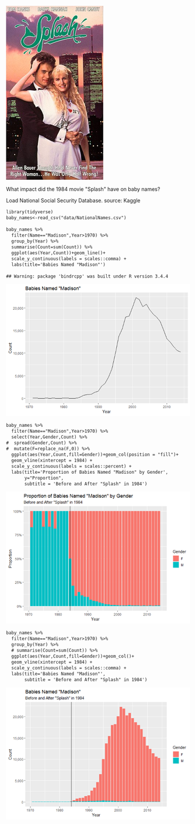 ![Madison!](data/splash.jpg)

What impact did the 1984 movie "Splash" have on baby names?

Load National Social Security Database. source: Kaggle

    library(tidyverse)
    baby_names<-read_csv("data/NationalNames.csv")

    baby_names %>% 
      filter(Name=="Madison",Year>1970) %>% 
      group_by(Year) %>% 
      summarise(Count=sum(Count)) %>% 
      ggplot(aes(Year,Count))+geom_line()+
      scale_y_continuous(labels = scales::comma) +
      labs(title='Babies Named "Madison"')

    ## Warning: package 'bindrcpp' was built under R version 3.4.4

![](readme_files/figure-markdown_strict/unnamed-chunk-2-1.png)

    baby_names %>% 
      filter(Name=="Madison",Year>1970) %>% 
      select(Year,Gender,Count) %>% 
    #  spread(Gender,Count) %>% 
    #  mutate(F=replace_na(F,0)) %>% 
      ggplot(aes(Year,Count,fill=Gender))+geom_col(position = "fill")+
      geom_vline(xintercept = 1984) +
      scale_y_continuous(labels = scales::percent) +
      labs(title='Proportion of Babies Named "Madison" by Gender',
           y="Proportion",
           subtitle = 'Before and After "Splash" in 1984')

![](readme_files/figure-markdown_strict/unnamed-chunk-3-1.png)

    baby_names %>% 
      filter(Name=="Madison",Year>1970) %>% 
      group_by(Year) %>% 
      # summarise(Count=sum(Count)) %>% 
      ggplot(aes(Year,Count,fill=Gender))+geom_col()+
      geom_vline(xintercept = 1984) +
      scale_y_continuous(labels = scales::comma) +
      labs(title='Babies Named "Madison"',
           subtitle = 'Before and After "Splash" in 1984')

![](readme_files/figure-markdown_strict/unnamed-chunk-4-1.png)
